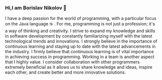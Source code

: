 ### Hi,I am Borislav Nikolov 👋

<!--
**BNlkolov/BNlkolov** is a ✨ _special_ ✨ repository because its `README.md` (this file) appears on your GitHub profile.
-->
I have a deep passion for the world of programming, with a particular focus on the Java language :coffee: . For me, programming is not just a profession; it's a way of thinking and creativity. I strive to expand my knowledge and skills in software development by constantly familiarizing myself with the latest technological trends and innovations. I strongly believe in the importance of continuous learning and staying up to date with the latest advancements in the industry.
I firmly believe that continuous learning is of vital importance in achieving success in programming. Working in a team is another aspect that I highly value. I consider collaboration with other programmers extremely beneficial as it allows us to share knowledge and ideas, inspire each other, and create better and more innovative solutions.

